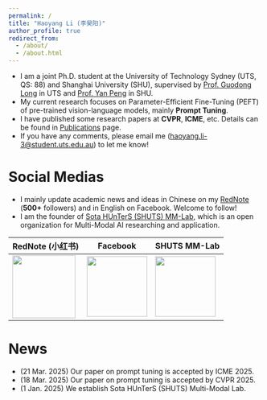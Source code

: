 ```yaml
---
permalink: /
title: "Haoyang Li (李昊阳)"
author_profile: true
redirect_from: 
  - /about/
  - /about.html
---
```


- I am a joint Ph.D. student at the University of Technology Sydney (UTS, QS: 88) and Shanghai University (SHU), supervised by [Prof. Guodong Long](https://profiles.uts.edu.au/guodong.long) in UTS and [Prof. Yan Peng](https://www.shu.edu.cn/info/1611/75790.htm) in SHU.
- My current research focuses on Parameter-Efficient Fine-Tuning (PEFT) of pre-trained vision-language models, mainly **Prompt Tuning**.
- I have published some research papers at **CVPR**, **ICME**, etc. Details can be found in [Publications](https://jreion.github.io/cv/publications/) page.
- If you have any comments, please email me (haoyang.li-3@student.uts.edu.au) to let me know!

Social Medias
======
- I mainly update academic news and ideas in Chinese on my [RedNote](https://www.xiaohongshu.com/user/profile/5f85c66e000000000101cfb5?xhsshare=userQrCode) (**500+** followers) and in English on Facebook. Welcome to follow!
- I am the founder of [Sota HUnTerS (SHUTS) MM-Lab](https://github.com/SHUTS-MM-LAB), which is an open organization for Multi-Modal AI researching and application.

| RedNote (小红书)  |     Facebook      |  SHUTS MM-Lab |
| ----------------- | ----------------- | ----------------- |
| <img src="https://jreion.github.io/cv/images/SocialMedia_RedNote.png" style="width:125px"> | <img src="https://jreion.github.io/cv/images/SocialMedia_Facebook.png" style="width:120px"> | <img src="https://jreion.github.io/cv/images/SocialMedia_SHUTS.png" style="width:120px"> |

News
======
- (21 Mar. 2025) Our paper on prompt tuning is accepted by ICME 2025.
- (18 Mar. 2025) Our paper on prompt tuning is accepted by CVPR 2025.
- (1 Jan. 2025) We establish Sota HUnTerS (SHUTS) Multi-Modal Lab.
